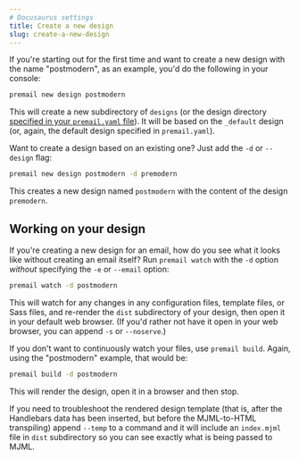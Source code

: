 ```yaml
---
# Docusaurus settings
title: Create a new design
slug: create-a-new-design
---
```


If you're starting out for the first time and want to create a new design with
the name "postmodern", as an example, you'd do the following in your console:

```sh
premail new design postmodern
```

This will create a new subdirectory of `designs` (or the design directory
[specified in your `premail.yaml` file](/docs/overview/usage/project-settings)).
It will be based on the `_default` design (or, again, the default design
specified in `premail.yaml`).

Want to create a design based on an existing one? Just add the `-d` or
`--design` flag:

```sh
premail new design postmodern -d premodern
```

This creates a new design named `postmodern` with the content of the design
`premodern`.

## Working on your design

If you're creating a new design for an email, how do you see what it looks like
without creating an email itself? Run `premail watch` with the `-d` option
_without_ specifying the `-e` or `--email` option:

```sh
premail watch -d postmodern
```

This will watch for any changes in any configuration files, template files, or
Sass files, and re-render the `dist` subdirectory of your design, then open it
in your default web browser. (If you'd rather not have it open in your web
browser, you can append `-s` or `--noserve`.)

If you don't want to continuously watch your files, use `premail build`. Again,
using the "postmodern" example, that would be:

```sh
premail build -d postmodern
```

This will render the design, open it in a browser and then stop.

If you need to troubleshoot the rendered design template (that is, after the
Handlebars data has been inserted, but before the MJML-to-HTML transpiling)
append `--temp` to a command and it will include an `index.mjml` file in `dist`
subdirectory so you can see exactly what is being passed to MJML.
